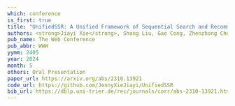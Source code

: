 ```yaml
---
which: conference
is_first: true
title: "UnifiedSSR: A Unified Framework of Sequential Search and Recommendation"
authors: <strong>Jiayi Xie</strong>, Shang Liu, Gao Cong, Zhenzhong Chen
pub_name: The Web Conference
pub_abbr: WWW
yymm: 2405
year: 2024
month: 5
others: Oral Presentation
paper_url: https://arxiv.org/abs/2310.13921
code_url: https://github.com/JennyXieJiayi/UnifiedSSR
bib_url: https://dblp.uni-trier.de/rec/journals/corr/abs-2310-13921.html?view=bibtex
---
```


